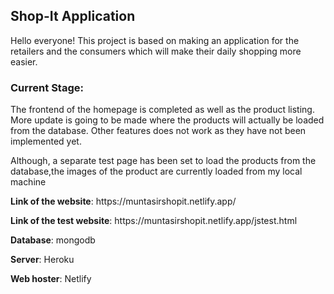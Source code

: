 <h2>Shop-It Application</h2>
<p>Hello everyone! This project is based on making an application for the retailers and the consumers which will make their daily shopping more easier.<p>

<h3>Current Stage:</h3>
<p>The frontend of the homepage is completed as well as the product listing. More update is going to be made where the products will actually be loaded from the database. Other features does not work as they have not been implemented yet.</p>
<p>Although, a separate test page has been set to load the products from the database,the images of the product are currently loaded from my local machine</p>

<p><b>Link of the website</b>: https://muntasirshopit.netlify.app/</p>
<p><b>Link of the test website</b>: https://muntasirshopit.netlify.app/jstest.html</p>
<p><b>Database</b>: mongodb</p>
<p><b>Server</b>: Heroku</p>
<p><b>Web hoster</b>: Netlify</p>
